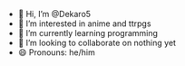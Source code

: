 - 👋 Hi, I’m @Dekaro5
- 👀 I’m interested in anime and ttrpgs
- 🌱 I’m currently learning programming
- 💞️ I’m looking to collaborate on nothing yet
- 😄 Pronouns: he/him

<!---
Dekaro5/Dekaro5 is a ✨ special ✨ repository because its `README.md` (this file) appears on your GitHub profile.
You can click the Preview link to take a look at your changes.
--->
